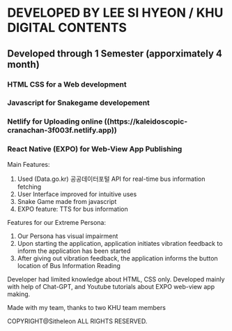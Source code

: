 <h1> DEVELOPED BY LEE SI HYEON / KHU DIGITAL CONTENTS </h1>
<h2> Developed through 1 Semester (apporximately 4 month)</h2>

<PORTFOLIO>

<h3> HTML CSS for a Web development</h3>


<h3>Javascript for Snakegame developement</h3>

<h3>Netlify for Uploading online ((https://kaleidoscopic-cranachan-3f003f.netlify.app)) </h3>

<h3>React Native (EXPO) for Web-View App Publishing</h3>


Main Features:
1. Used (Data.go.kr) 공공데이터포털 API for real-time bus information fetching
2. User Interface improved for intuitive uses
3. Snake Game made from javascript
4. EXPO feature: TTS for bus information

Features for our Extreme Persona:
1. Our Persona has visual impairment
2. Upon starting the application, application initiates vibration feedback to inform the application has been started
3. After giving out vibration feedback, the application informs the button location of Bus Information Reading


Developer had limited knowledge about HTML, CSS only. Developed mainly with help of Chat-GPT, and Youtube tutorials about EXPO web-view app making.


Made with my team, thanks to two KHU team members

COPYRIGHT@Sitheleon ALL RIGHTS RESERVED.
